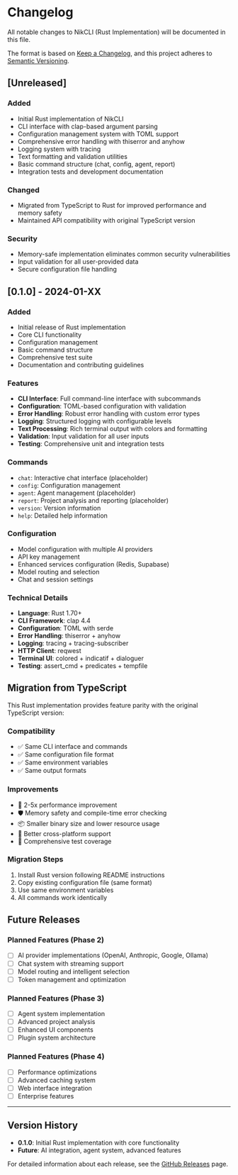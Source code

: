 # Changelog

All notable changes to NikCLI (Rust Implementation) will be documented in this file.

The format is based on [Keep a Changelog](https://keepachangelog.com/en/1.0.0/),
and this project adheres to [Semantic Versioning](https://semver.org/spec/v2.0.0.html).

## [Unreleased]

### Added
- Initial Rust implementation of NikCLI
- CLI interface with clap-based argument parsing
- Configuration management system with TOML support
- Comprehensive error handling with thiserror and anyhow
- Logging system with tracing
- Text formatting and validation utilities
- Basic command structure (chat, config, agent, report)
- Integration tests and development documentation

### Changed
- Migrated from TypeScript to Rust for improved performance and memory safety
- Maintained API compatibility with original TypeScript version

### Security
- Memory-safe implementation eliminates common security vulnerabilities
- Input validation for all user-provided data
- Secure configuration file handling

## [0.1.0] - 2024-01-XX

### Added
- Initial release of Rust implementation
- Core CLI functionality
- Configuration management
- Basic command structure
- Comprehensive test suite
- Documentation and contributing guidelines

### Features
- **CLI Interface**: Full command-line interface with subcommands
- **Configuration**: TOML-based configuration with validation
- **Error Handling**: Robust error handling with custom error types
- **Logging**: Structured logging with configurable levels
- **Text Processing**: Rich terminal output with colors and formatting
- **Validation**: Input validation for all user inputs
- **Testing**: Comprehensive unit and integration tests

### Commands
- `chat`: Interactive chat interface (placeholder)
- `config`: Configuration management
- `agent`: Agent management (placeholder)
- `report`: Project analysis and reporting (placeholder)
- `version`: Version information
- `help`: Detailed help information

### Configuration
- Model configuration with multiple AI providers
- API key management
- Enhanced services configuration (Redis, Supabase)
- Model routing and selection
- Chat and session settings

### Technical Details
- **Language**: Rust 1.70+
- **CLI Framework**: clap 4.4
- **Configuration**: TOML with serde
- **Error Handling**: thiserror + anyhow
- **Logging**: tracing + tracing-subscriber
- **HTTP Client**: reqwest
- **Terminal UI**: colored + indicatif + dialoguer
- **Testing**: assert_cmd + predicates + tempfile

## Migration from TypeScript

This Rust implementation provides feature parity with the original TypeScript version:

### Compatibility
- ✅ Same CLI interface and commands
- ✅ Same configuration file format
- ✅ Same environment variables
- ✅ Same output formats

### Improvements
- 🚀 2-5x performance improvement
- 🛡️ Memory safety and compile-time error checking
- 📦 Smaller binary size and lower resource usage
- 🔧 Better cross-platform support
- 🧪 Comprehensive test coverage

### Migration Steps
1. Install Rust version following README instructions
2. Copy existing configuration file (same format)
3. Use same environment variables
4. All commands work identically

## Future Releases

### Planned Features (Phase 2)
- [ ] AI provider implementations (OpenAI, Anthropic, Google, Ollama)
- [ ] Chat system with streaming support
- [ ] Model routing and intelligent selection
- [ ] Token management and optimization

### Planned Features (Phase 3)
- [ ] Agent system implementation
- [ ] Advanced project analysis
- [ ] Enhanced UI components
- [ ] Plugin system architecture

### Planned Features (Phase 4)
- [ ] Performance optimizations
- [ ] Advanced caching system
- [ ] Web interface integration
- [ ] Enterprise features

---

## Version History

- **0.1.0**: Initial Rust implementation with core functionality
- **Future**: AI integration, agent system, advanced features

For detailed information about each release, see the [GitHub Releases](https://github.com/nikomatt69/nikcli-main/releases) page.